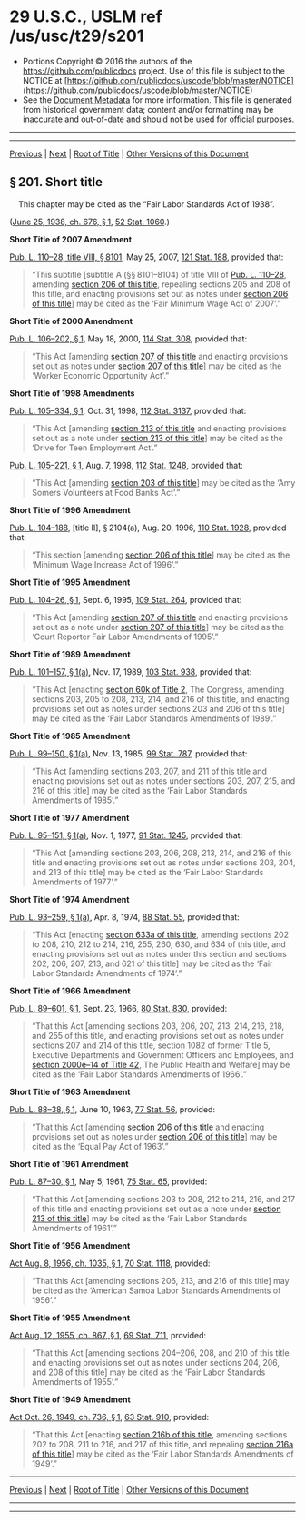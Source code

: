 ---
---

# 29 U.S.C., USLM ref /us/usc/t29/s201

* Portions Copyright © 2016 the authors of the https://github.com/publicdocs project.
  Use of this file is subject to the NOTICE at [https://github.com/publicdocs/uscode/blob/master/NOTICE](https://github.com/publicdocs/uscode/blob/master/NOTICE)
* See the [Document Metadata](././../../../..//README.md) for more information.
  This file is generated from historical government data; content and/or formatting may be inaccurate and out-of-date and should not be used for official purposes.

----------
----------

[Previous](./../../../..//us/usc/t29/ch8/m__us_usc_t29_ch8.md) | [Next](./../../../..//us/usc/t29/ch8/m__us_usc_t29_s202.md) | [Root of Title](./../../../../) | [Other Versions of this Document](https://publicdocs.github.io/go/links?ns=uslm&ref=%2Fus%2Fusc%2Ft29%2Fs201)

## § 201. Short title

    This chapter may be cited as the “Fair Labor Standards Act of 1938”.

([June 25, 1938, ch. 676, § 1][/us/act/1938-06-25/ch676/s1], [52 Stat. 1060][/us/stat/52/1060].)

 __Short Title of 2007 Amendment__ 

[Pub. L. 110–28, title VIII, § 8101][/us/pl/110/28/s8101], May 25, 2007, [121 Stat. 188][/us/stat/121/188], provided that: 

> “This subtitle \[subtitle A (§§ 8101–8104) of title VIII of [Pub. L. 110–28][/us/pl/110/28], amending [section 206 of this title][/us/usc/t29/s206], repealing sections 205 and 208 of this title, and enacting provisions set out as notes under [section 206 of this title][/us/usc/t29/s206]\] may be cited as the ‘Fair Minimum Wage Act of 2007’.”

 __Short Title of 2000 Amendment__ 

[Pub. L. 106–202, § 1][/us/pl/106/202/s1], May 18, 2000, [114 Stat. 308][/us/stat/114/308], provided that: 

> “This Act \[amending [section 207 of this title][/us/usc/t29/s207] and enacting provisions set out as notes under [section 207 of this title][/us/usc/t29/s207]\] may be cited as the ‘Worker Economic Opportunity Act’.”

 __Short Title of 1998 Amendments__ 

[Pub. L. 105–334, § 1][/us/pl/105/334/s1], Oct. 31, 1998, [112 Stat. 3137][/us/stat/112/3137], provided that: 

> “This Act \[amending [section 213 of this title][/us/usc/t29/s213] and enacting provisions set out as a note under [section 213 of this title][/us/usc/t29/s213]\] may be cited as the ‘Drive for Teen Employment Act’.”

[Pub. L. 105–221, § 1][/us/pl/105/221/s1], Aug. 7, 1998, [112 Stat. 1248][/us/stat/112/1248], provided that: 

> “This Act \[amending [section 203 of this title][/us/usc/t29/s203]\] may be cited as the ‘Amy Somers Volunteers at Food Banks Act’.”

 __Short Title of 1996 Amendment__ 

[Pub. L. 104–188][/us/pl/104/188], \[title II\], § 2104(a), Aug. 20, 1996, [110 Stat. 1928][/us/stat/110/1928], provided that: 

> “This section \[amending [section 206 of this title][/us/usc/t29/s206]\] may be cited as the ‘Minimum Wage Increase Act of 1996’.”

 __Short Title of 1995 Amendment__ 

[Pub. L. 104–26, § 1][/us/pl/104/26/s1], Sept. 6, 1995, [109 Stat. 264][/us/stat/109/264], provided that: 

> “This Act \[amending [section 207 of this title][/us/usc/t29/s207] and enacting provisions set out as a note under [section 207 of this title][/us/usc/t29/s207]\] may be cited as the ‘Court Reporter Fair Labor Amendments of 1995’.”

 __Short Title of 1989 Amendment__ 

[Pub. L. 101–157, § 1(a)][/us/pl/101/157/s1/a], Nov. 17, 1989, [103 Stat. 938][/us/stat/103/938], provided that: 

> “This Act \[enacting [section 60k of Title 2][/us/usc/t2/s60k], The Congress, amending sections 203, 205 to 208, 213, 214, and 216 of this title, and enacting provisions set out as notes under sections 203 and 206 of this title\] may be cited as the ‘Fair Labor Standards Amendments of 1989’.”

 __Short Title of 1985 Amendment__ 

[Pub. L. 99–150, § 1(a)][/us/pl/99/150/s1/a], Nov. 13, 1985, [99 Stat. 787][/us/stat/99/787], provided that: 

> “This Act \[amending sections 203, 207, and 211 of this title and enacting provisions set out as notes under sections 203, 207, 215, and 216 of this title\] may be cited as the ‘Fair Labor Standards Amendments of 1985’.”

 __Short Title of 1977 Amendment__ 

[Pub. L. 95–151, § 1(a)][/us/pl/95/151/s1/a], Nov. 1, 1977, [91 Stat. 1245][/us/stat/91/1245], provided that: 

> “This Act \[amending sections 203, 206, 208, 213, 214, and 216 of this title and enacting provisions set out as notes under sections 203, 204, and 213 of this title\] may be cited as the ‘Fair Labor Standards Amendments of 1977’.”

 __Short Title of 1974 Amendment__ 

[Pub. L. 93–259, § 1(a)][/us/pl/93/259/s1/a], Apr. 8, 1974, [88 Stat. 55][/us/stat/88/55], provided that: 

> “This Act \[enacting [section 633a of this title][/us/usc/t29/s633a], amending sections 202 to 208, 210, 212 to 214, 216, 255, 260, 630, and 634 of this title, and enacting provisions set out as notes under this section and sections 202, 206, 207, 213, and 621 of this title\] may be cited as the ‘Fair Labor Standards Amendments of 1974’.”

 __Short Title of 1966 Amendment__ 

[Pub. L. 89–601, § 1][/us/pl/89/601/s1], Sept. 23, 1966, [80 Stat. 830][/us/stat/80/830], provided: 

> “That this Act \[amending sections 203, 206, 207, 213, 214, 216, 218, and 255 of this title, and enacting provisions set out as notes under sections 207 and 214 of this title, section 1082 of former Title 5, Executive Departments and Government Officers and Employees, and [section 2000e–14 of Title 42][/us/usc/t42/s2000e–14], The Public Health and Welfare\] may be cited as the ‘Fair Labor Standards Amendments of 1966’.”

 __Short Title of 1963 Amendment__ 

[Pub. L. 88–38, § 1][/us/pl/88/38/s1], June 10, 1963, [77 Stat. 56][/us/stat/77/56], provided: 

> “That this Act \[amending [section 206 of this title][/us/usc/t29/s206] and enacting provisions set out as notes under [section 206 of this title][/us/usc/t29/s206]\] may be cited as the ‘Equal Pay Act of 1963’.”

 __Short Title of 1961 Amendment__ 

[Pub. L. 87–30, § 1][/us/pl/87/30/s1], May 5, 1961, [75 Stat. 65][/us/stat/75/65], provided: 

> “That this Act \[amending sections 203 to 208, 212 to 214, 216, and 217 of this title and enacting provisions set out as a note under [section 213 of this title][/us/usc/t29/s213]\] may be cited as the ‘Fair Labor Standards Amendments of 1961’.”

 __Short Title of 1956 Amendment__ 

[Act Aug. 8, 1956, ch. 1035, § 1][/us/act/1956-08-08/ch1035/s1], [70 Stat. 1118][/us/stat/70/1118], provided: 

> “That this Act \[amending sections 206, 213, and 216 of this title\] may be cited as the ‘American Samoa Labor Standards Amendments of 1956’.”

 __Short Title of 1955 Amendment__ 

[Act Aug. 12, 1955, ch. 867, § 1][/us/act/1955-08-12/ch867/s1], [69 Stat. 711][/us/stat/69/711], provided: 

> “That this Act \[amending sections 204–206, 208, and 210 of this title and enacting provisions set out as notes under sections 204, 206, and 208 of this title\] may be cited as the ‘Fair Labor Standards Amendments of 1955’.”

 __Short Title of 1949 Amendment__ 

[Act Oct. 26, 1949, ch. 736, § 1][/us/act/1949-10-26/ch736/s1], [63 Stat. 910][/us/stat/63/910], provided: 

> “That this Act \[enacting [section 216b of this title][/us/usc/t29/s216b], amending sections 202 to 208, 211 to 216, and 217 of this title, and repealing [section 216a of this title][/us/usc/t29/s216a]\] may be cited as the ‘Fair Labor Standards Amendments of 1949’.”

----------

[Previous](./../../../..//us/usc/t29/ch8/m__us_usc_t29_ch8.md) | [Next](./../../../..//us/usc/t29/ch8/m__us_usc_t29_s202.md) | [Root of Title](./../../../../) | [Other Versions of this Document](https://publicdocs.github.io/go/links?ns=uslm&ref=%2Fus%2Fusc%2Ft29%2Fs201)

----------
----------

[/us/act/1938-06-25/ch676/s1]: https://publicdocs.github.io/go/links?ns=uslm&ref=%2Fus%2Fact%2F1938-06-25%2Fch676%2Fs1
[/us/stat/52/1060]: https://publicdocs.github.io/go/links?ns=uslm&ref=%2Fus%2Fstat%2F52%2F1060
[/us/pl/110/28/s8101]: https://publicdocs.github.io/go/links?ns=uslm&ref=%2Fus%2Fpl%2F110%2F28%2Fs8101
[/us/stat/121/188]: https://publicdocs.github.io/go/links?ns=uslm&ref=%2Fus%2Fstat%2F121%2F188
[/us/pl/110/28]: https://publicdocs.github.io/go/links?ns=uslm&ref=%2Fus%2Fpl%2F110%2F28
[/us/usc/t29/s206]: https://publicdocs.github.io/go/links?ns=uslm&ref=%2Fus%2Fusc%2Ft29%2Fs206
[/us/usc/t29/s206]: https://publicdocs.github.io/go/links?ns=uslm&ref=%2Fus%2Fusc%2Ft29%2Fs206
[/us/pl/106/202/s1]: https://publicdocs.github.io/go/links?ns=uslm&ref=%2Fus%2Fpl%2F106%2F202%2Fs1
[/us/stat/114/308]: https://publicdocs.github.io/go/links?ns=uslm&ref=%2Fus%2Fstat%2F114%2F308
[/us/usc/t29/s207]: https://publicdocs.github.io/go/links?ns=uslm&ref=%2Fus%2Fusc%2Ft29%2Fs207
[/us/usc/t29/s207]: https://publicdocs.github.io/go/links?ns=uslm&ref=%2Fus%2Fusc%2Ft29%2Fs207
[/us/pl/105/334/s1]: https://publicdocs.github.io/go/links?ns=uslm&ref=%2Fus%2Fpl%2F105%2F334%2Fs1
[/us/stat/112/3137]: https://publicdocs.github.io/go/links?ns=uslm&ref=%2Fus%2Fstat%2F112%2F3137
[/us/usc/t29/s213]: https://publicdocs.github.io/go/links?ns=uslm&ref=%2Fus%2Fusc%2Ft29%2Fs213
[/us/usc/t29/s213]: https://publicdocs.github.io/go/links?ns=uslm&ref=%2Fus%2Fusc%2Ft29%2Fs213
[/us/pl/105/221/s1]: https://publicdocs.github.io/go/links?ns=uslm&ref=%2Fus%2Fpl%2F105%2F221%2Fs1
[/us/stat/112/1248]: https://publicdocs.github.io/go/links?ns=uslm&ref=%2Fus%2Fstat%2F112%2F1248
[/us/usc/t29/s203]: https://publicdocs.github.io/go/links?ns=uslm&ref=%2Fus%2Fusc%2Ft29%2Fs203
[/us/pl/104/188]: https://publicdocs.github.io/go/links?ns=uslm&ref=%2Fus%2Fpl%2F104%2F188
[/us/stat/110/1928]: https://publicdocs.github.io/go/links?ns=uslm&ref=%2Fus%2Fstat%2F110%2F1928
[/us/usc/t29/s206]: https://publicdocs.github.io/go/links?ns=uslm&ref=%2Fus%2Fusc%2Ft29%2Fs206
[/us/pl/104/26/s1]: https://publicdocs.github.io/go/links?ns=uslm&ref=%2Fus%2Fpl%2F104%2F26%2Fs1
[/us/stat/109/264]: https://publicdocs.github.io/go/links?ns=uslm&ref=%2Fus%2Fstat%2F109%2F264
[/us/usc/t29/s207]: https://publicdocs.github.io/go/links?ns=uslm&ref=%2Fus%2Fusc%2Ft29%2Fs207
[/us/usc/t29/s207]: https://publicdocs.github.io/go/links?ns=uslm&ref=%2Fus%2Fusc%2Ft29%2Fs207
[/us/pl/101/157/s1/a]: https://publicdocs.github.io/go/links?ns=uslm&ref=%2Fus%2Fpl%2F101%2F157%2Fs1%2Fa
[/us/stat/103/938]: https://publicdocs.github.io/go/links?ns=uslm&ref=%2Fus%2Fstat%2F103%2F938
[/us/usc/t2/s60k]: https://publicdocs.github.io/go/links?ns=uslm&ref=%2Fus%2Fusc%2Ft2%2Fs60k
[/us/pl/99/150/s1/a]: https://publicdocs.github.io/go/links?ns=uslm&ref=%2Fus%2Fpl%2F99%2F150%2Fs1%2Fa
[/us/stat/99/787]: https://publicdocs.github.io/go/links?ns=uslm&ref=%2Fus%2Fstat%2F99%2F787
[/us/pl/95/151/s1/a]: https://publicdocs.github.io/go/links?ns=uslm&ref=%2Fus%2Fpl%2F95%2F151%2Fs1%2Fa
[/us/stat/91/1245]: https://publicdocs.github.io/go/links?ns=uslm&ref=%2Fus%2Fstat%2F91%2F1245
[/us/pl/93/259/s1/a]: https://publicdocs.github.io/go/links?ns=uslm&ref=%2Fus%2Fpl%2F93%2F259%2Fs1%2Fa
[/us/stat/88/55]: https://publicdocs.github.io/go/links?ns=uslm&ref=%2Fus%2Fstat%2F88%2F55
[/us/usc/t29/s633a]: https://publicdocs.github.io/go/links?ns=uslm&ref=%2Fus%2Fusc%2Ft29%2Fs633a
[/us/pl/89/601/s1]: https://publicdocs.github.io/go/links?ns=uslm&ref=%2Fus%2Fpl%2F89%2F601%2Fs1
[/us/stat/80/830]: https://publicdocs.github.io/go/links?ns=uslm&ref=%2Fus%2Fstat%2F80%2F830
[/us/usc/t42/s2000e–14]: https://publicdocs.github.io/go/links?ns=uslm&ref=%2Fus%2Fusc%2Ft42%2Fs2000e%E2%80%9314
[/us/pl/88/38/s1]: https://publicdocs.github.io/go/links?ns=uslm&ref=%2Fus%2Fpl%2F88%2F38%2Fs1
[/us/stat/77/56]: https://publicdocs.github.io/go/links?ns=uslm&ref=%2Fus%2Fstat%2F77%2F56
[/us/usc/t29/s206]: https://publicdocs.github.io/go/links?ns=uslm&ref=%2Fus%2Fusc%2Ft29%2Fs206
[/us/usc/t29/s206]: https://publicdocs.github.io/go/links?ns=uslm&ref=%2Fus%2Fusc%2Ft29%2Fs206
[/us/pl/87/30/s1]: https://publicdocs.github.io/go/links?ns=uslm&ref=%2Fus%2Fpl%2F87%2F30%2Fs1
[/us/stat/75/65]: https://publicdocs.github.io/go/links?ns=uslm&ref=%2Fus%2Fstat%2F75%2F65
[/us/usc/t29/s213]: https://publicdocs.github.io/go/links?ns=uslm&ref=%2Fus%2Fusc%2Ft29%2Fs213
[/us/act/1956-08-08/ch1035/s1]: https://publicdocs.github.io/go/links?ns=uslm&ref=%2Fus%2Fact%2F1956-08-08%2Fch1035%2Fs1
[/us/stat/70/1118]: https://publicdocs.github.io/go/links?ns=uslm&ref=%2Fus%2Fstat%2F70%2F1118
[/us/act/1955-08-12/ch867/s1]: https://publicdocs.github.io/go/links?ns=uslm&ref=%2Fus%2Fact%2F1955-08-12%2Fch867%2Fs1
[/us/stat/69/711]: https://publicdocs.github.io/go/links?ns=uslm&ref=%2Fus%2Fstat%2F69%2F711
[/us/act/1949-10-26/ch736/s1]: https://publicdocs.github.io/go/links?ns=uslm&ref=%2Fus%2Fact%2F1949-10-26%2Fch736%2Fs1
[/us/stat/63/910]: https://publicdocs.github.io/go/links?ns=uslm&ref=%2Fus%2Fstat%2F63%2F910
[/us/usc/t29/s216b]: https://publicdocs.github.io/go/links?ns=uslm&ref=%2Fus%2Fusc%2Ft29%2Fs216b
[/us/usc/t29/s216a]: https://publicdocs.github.io/go/links?ns=uslm&ref=%2Fus%2Fusc%2Ft29%2Fs216a


